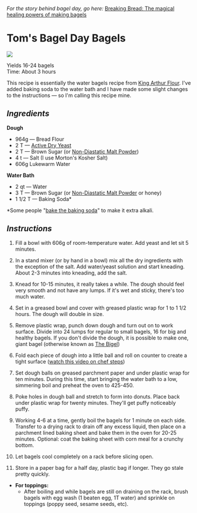 *For the story behind bagel day, go here:* [Breaking Bread: The magical healing powers of making bagels ](https://www.pghcitypaper.com/pittsburgh/breaking-bread-the-magical-healing-powers-of-making-bagels/Content?oid=13837681)

# **Tom's Bagel Day Bagels**  
![](IMG_20190316_100736.jpg)

Yields 16-24 bagels   
Time: About 3 hours  

This recipe is essentially the water bagels recipe from [King Arthur Flour](https://www.kingarthurflour.com/recipes/bagels-recipe). I've added baking soda to the water bath and I have made some slight changes to the instructions — so I'm calling this recipe mine. 

## *Ingredients*

**Dough**

* 964g — Bread Flour 
* 2 T — [Active Dry Yeast](https://redstaryeast.com/products/red-star/red-star-active-dry-yeast/)
* 2 T — Brown Sugar (or [Non-Diastatic Malt Powder](https://www.kingarthurflour.com/shop/items/non-diastatic-malt-powder-16-oz))
* 4 t — Salt (I use Morton's Kosher Salt)
* 606g Lukewarm Water 

**Water Bath**

* 2 qt — Water
* 3 T — Brown Sugar (or [Non-Diastatic Malt Powder](https://www.kingarthurflour.com/shop/items/non-diastatic-malt-powder-16-oz) or honey)
* 1 1/2 T — Baking Soda*

*Some people "[bake the baking soda](https://www.nytimes.com/2010/09/15/dining/15curious.html)" to make it extra alkali. 

## *Instructions*

1. Fill a bowl with 606g of room-temperature water. Add yeast and let sit 5 minutes.
1. In a stand mixer (or by hand in a bowl) mix all the dry ingredients with the exception of the salt. Add water/yeast solution and start kneading. About 2-3 minutes into kneading, add the salt. 

2. Knead for 10-15 minutes, it really takes a while. The dough should feel very smooth and not have any lumps. If it's wet and sticky, there's too much water.   
3. Set in a greased bowl and cover with greased plastic wrap for 1 to 1 1/2 hours. The dough will double in size. 
4. Remove plastic wrap, punch down dough and turn out on to work surface. Divide into 24 lumps for regular to small bagels, 16 for big and healthy bagels. If you don't divide the dough, it is possible to make one, giant bagel (otherwise known as [The Bigel](https://www.instagram.com/p/BtqdfVQhIL-/))
5. Fold each piece of dough into a little ball and roll on counter to create a tight surface ([watch this video on chef steps](https://www.youtube.com/watch?v=u2OptU3CBfk&feature=youtu.be))
6. Set dough balls on greased parchment paper and under plastic wrap for ten minutes. During this time, start bringing the water bath to a low, simmering boil and preheat the oven to 425-450. 
7. Poke holes in dough ball and stretch to form into donuts. Place back under plastic wrap for twenty minutes. They'll get puffy noticeably puffy.
8. Working 4-6 at a time, gently boil the bagels for 1 minute on each side. Transfer to a drying rack to drain off any excess liquid, then place on a parchment lined baking sheet and bake them in the oven for 20-25 minutes. Optional: coat the baking sheet with corn meal for a crunchy bottom.
9. Let bagels cool completely on a rack before slicing open. 
10. Store in a paper bag for a half day, plastic bag if longer. They go stale pretty quickly. 

* **For toppings:**
	- After boiling and while bagels are still on draining on the rack, brush bagels with egg wash (1 beaten egg, 1T water) and sprinkle on toppings (poppy seed, sesame seeds, etc).
